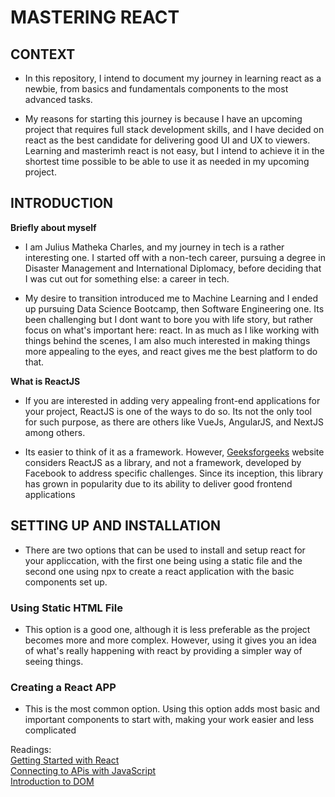 # MASTERING REACT  

## CONTEXT
+ In this repository, I intend to document my journey in learning react as a newbie, from basics and fundamentals components to the most advanced tasks. 

+ My reasons for starting this journey is because I have an upcoming project that requires full stack development skills, and I have decided on react as the best candidate for delivering good UI and UX to viewers. Learning and masterimh react is not easy, but I intend to achieve it in the shortest time possible to be able to use it as needed in my upcoming project.

## INTRODUCTION

**Briefly about myself**   
+ I am Julius Matheka Charles, and my journey in tech is a rather interesting one. I started off with a non-tech career, pursuing a degree in Disaster Management and International Diplomacy, before deciding that I was cut out for something else: a career in tech. 

+ My desire to transition introduced me to Machine Learning and I ended up pursuing Data Science Bootcamp, then Software Engineering one. Its been challenging but I dont want to bore you with life story, but rather focus on what's important here: react. In as much as I like working with things behind the scenes, I am also much interested in making things more appealing to the eyes, and react gives me the best platform to do that.

**What is ReactJS**  
+ If you are interested in adding very appealing front-end applications for your project, ReactJS is one of the ways to do so. Its not the only tool for such purpose, as there are others like VueJs, AngularJS, and NextJS among others. 

+ Its easier to think of it as a framework. However, [Geeksforgeeks](https://www.geeksforgeeks.org/reactjs-basics-concepts-complete-reference/) website considers ReactJS as a library, and not a framework, developed by Facebook to address specific challenges. Since its inception, this library has grown in popularity due to its ability to deliver good frontend applications


## SETTING UP AND INSTALLATION  
+ There are two options that can be used to install and setup react for your appliccation, with the first one being using a static file and the second one using npx to create a react application with the basic components set up.   
### Using Static HTML File
+ This option is a good one, although it is less preferable as the project becomes more and more complex. However, using it gives you an idea of what's really happening with react by providing a simpler way of seeing things.

### Creating a React APP
+ This is the most common option. Using this option adds most basic and important components to start with, making your work easier and less complicated


Readings:   
[Getting Started with React](https://www.taniarascia.com/getting-started-with-react/)   
[Connecting to APis with JavaScript](https://www.taniarascia.com/how-to-connect-to-an-api-with-javascript/)   
[Introduction to DOM](https://www.taniarascia.com/introduction-to-the-dom/)   

